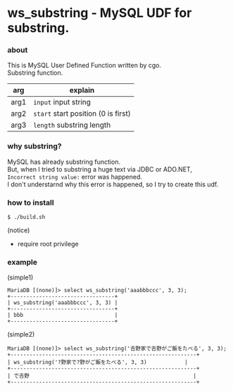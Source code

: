 # ws_substring - MySQL UDF for substring.

### about

This is MySQL User Defined Function written by cgo.  
Substring function.  

|arg|explain|
|---|-------|
|arg1|`input` input string|
|arg2|`start` start position (0 is first)|
|arg3|`length` substring length|

### why substring?

MySQL has already substring function.  
But, when I tried to substring a huge text via JDBC or ADO.NET,  
`Incorrect string value:` error was happened.  
I don't understarnd why this error is happened, so I try to create this udf.  

### how to install

    $ ./build.sh

(notice)  

* require root privilege

### example

(simple1)  

    MariaDB [(none)]> select ws_substring('aaabbbccc', 3, 3);
    +---------------------------------+
    | ws_substring('aaabbbccc', 3, 3) |
    +---------------------------------+
    | bbb                             |
    +---------------------------------+

(simple2)  

    MariaDB [(none)]> select ws_substring('𠮷野家で𠮷野がご飯をたべる', 3, 3);
    +-----------------------------------------------------------+
    | ws_substring('?野家で?野がご飯をたべる', 3, 3)            |
    +-----------------------------------------------------------+
    | で𠮷野                                                    |
    +-----------------------------------------------------------+


